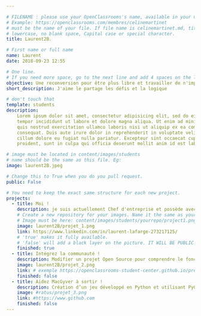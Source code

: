 ```yaml
---

# FILENAME : please use your OpenClassrooms's name, available in your url.
# Example: https://openclassrooms.com/membres/celinemartinet
# must be the name of your file. If file name is celinemartinet.md, title is celinemartinet.
# lowercase, no blank space, Capital case or special character.
title: Laurent2B.

# First name or full name
name: Laurent
date: 2018-09-23 12:55

# One line.
# If you need more space, go to the next line and add 4 spaces on the left, as in 'description'.
objective: Une reconversion pour être plus libre et travailler de n'importe 'ou.
short_description: J'aime le partage les défis et la logique

# don't touch that
template: students
description:
    Lorem ipsum dolor sit amet, consectetur adipisicing elit, sed do eiusmod
    tempor incididunt ut labore et dolore magna aliqua. Ut enim ad minim veniam,
    quis nostrud exercitation ullamco laboris nisi ut aliquip ex ea commodo
    consequat. Duis aute irure dolor in reprehenderit in voluptate velit esse
    cillum dolore eu fugiat nulla pariatur. Excepteur sint occaecat cupidatat non
    proident, sunt in culpa qui officia deserunt mollit anim id est laborum.

# image must be located in content/images/students
# name should be the same as this file. Eg:
image: laurent2B.jpeg

# Change this to True when you do you pull request.
public: False

# You need to keep the exact same structure for each new project.
projects:
  - title: Moi !
    description: je suis actuellement Chef d'entreprise et possède avec mon associer 2 magasins dans le domaine de la distribution.
    # Create a new repository for your images. Name it the same as your nickname and profile picture.
    # Image must be here: content/images/students/yourrepo/project1.png
    image: laurent2B/projet_1.png
    link: https://www.linkedin.com/in/laurent-lafarge-273217125/
    # 'true' makes it fully available.
    # 'false' will add a black layer on the picture. IT WILL BE PUBLIC!
    finished: true
  - title: Intégrez la communauté !
    description: Modifier un projet Open Source pour comprendre le fonctionnement de Git, de Github et des pull requests.
    image: laurent2B/projet_2.png
    link: # exemple https://openclassrooms-student-center.github.io/presentation/students/ratus.html
    finished: false
  - title: Aidez MacGyver à sortir !
    description: Création d’un jeu développé en Python et utilisant PyGame.
    image: #ratus/projet_3.png
    link: #https://www.github.com
    finished: false
---
```

